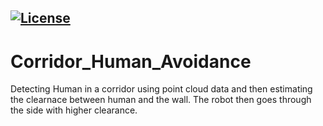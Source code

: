 
[![License](https://img.shields.io/badge/License-BSD%203--Clause-blue.svg)](https://opensource.org/licenses/BSD-3-Clause)
---
# Corridor_Human_Avoidance
Detecting Human in a corridor using point cloud data and then estimating the clearnace between human and the wall. The robot then goes through the side with higher clearance. 
